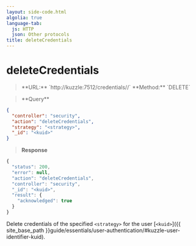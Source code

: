```yaml
---
layout: side-code.html
algolia: true
language-tab:
  js: HTTP
  json: Other protocols
title: deleteCredentials
---
```



# deleteCredentials



<blockquote class="js">
<p>
**URL:** `http://kuzzle:7512/credentials/<strategy>/<kuid>`  
**Method:** `DELETE`  
</p>
</blockquote>

<blockquote class="json">
<p>
**Query**
</p>
</blockquote>

```json
{
  "controller": "security",
  "action": "deleteCredentials",
  "strategy": "<strategy>",
  "_id": "<kuid>"
}
```

>**Response**

```javascript
{
  "status": 200,
  "error": null,
  "action": "deleteCredentials",
  "controller": "security",
  "_id": "<kuid>",
  "result": {
    "acknowledged": true
  }
}
```

Delete credentials of the specified `<strategy>` for the user [`<kuid>`]({{ site_base_path }}guide/essentials/user-authentication/#kuzzle-user-identifier-kuid).
